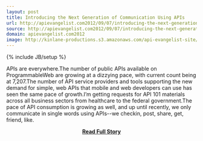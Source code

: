 ```yaml
---
layout: post
title: Introducing the Next Generation of Communication Using APIs
url: http://apievangelist.com2012/09/07/introducing-the-next-generation-of-communication-using-apis/
source: http://apievangelist.com2012/09/07/introducing-the-next-generation-of-communication-using-apis/
domain: apievangelist.com2012
image: http://kinlane-productions.s3.amazonaws.com/api-evangelist-site/blog/singly-tiggzi-cloudmine-webshell-ifttt.png
---
```

{% include JB/setup %}<p>APIs are everywhere.The number of public APIs available on ProgrammableWeb are growing at a dizzying pace, with current count being at 7,207.The number of API service providers and tools supporting the new demand for simple, web APIs that mobile and web developers can use has seen the same pace of growth.I’m getting requests for API 101 materials across all business sectors from healthcare to the federal government.The pace of API consumption is growing as well, and up until recently, we only communicate in single words using APIs--we checkin, post, share, get, friend, like.</p>
<center><p><a href="http://apievangelist.com2012/09/07/introducing-the-next-generation-of-communication-using-apis/" style='padding:25px; font-sze:18px; font-weight: bold;'>Read Full Story</a></p></center>
